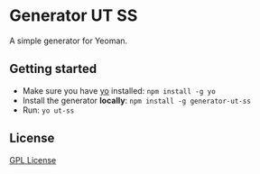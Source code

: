 # Generator UT SS
A simple generator for Yeoman.

## Getting started
- Make sure you have [yo](https://github.com/yeoman/yo) installed:
    `npm install -g yo`
- Install the generator **locally**: `npm install -g generator-ut-ss`
- Run: `yo ut-ss`

## License
[GPL License](http://www.gnu.org/licenses/gpl.html)
